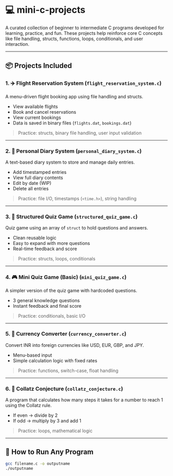 # 💻 mini-c-projects

A curated collection of beginner to intermediate C programs developed for learning, practice, and fun. These projects help reinforce core C concepts like file handling, structs, functions, loops, conditionals, and user interaction.

---

## 📦 Projects Included

### 1. ✈️ Flight Reservation System (`flight_reservation_system.c`)
A menu-driven flight booking app using file handling and structs.

- View available flights
- Book and cancel reservations
- View current bookings
- Data is saved in binary files (`flights.dat`, `bookings.dat`)

> Practice: structs, binary file handling, user input validation

---

### 2. 📔 Personal Diary System (`personal_diary_system.c`)
A text-based diary system to store and manage daily entries.

- Add timestamped entries
- View full diary contents
- Edit by date (WIP)
- Delete all entries

> Practice: file I/O, timestamps (`<time.h>`), string handling

---

### 3. 🧠 Structured Quiz Game (`structured_quiz_game.c`)
Quiz game using an array of `struct` to hold questions and answers.

- Clean reusable logic
- Easy to expand with more questions
- Real-time feedback and score

> Practice: structs, loops, conditionals

---

### 4. 🎮 Mini Quiz Game (Basic) (`mini_quiz_game.c`)
A simpler version of the quiz game with hardcoded questions.

- 3 general knowledge questions
- Instant feedback and final score

> Practice: conditionals, basic I/O

---

### 5. 💱 Currency Converter (`currency_converter.c`)
Convert INR into foreign currencies like USD, EUR, GBP, and JPY.

- Menu-based input
- Simple calculation logic with fixed rates

> Practice: functions, switch-case, float handling

---

### 6. 🧮 Collatz Conjecture (`collatz_conjecture.c`)
A program that calculates how many steps it takes for a number to reach 1 using the Collatz rule.

- If even → divide by 2
- If odd → multiply by 3 and add 1

> Practice: loops, mathematical logic

---

## 🚀 How to Run Any Program

```bash
gcc filename.c -o outputname
./outputname
